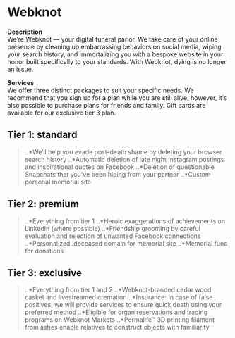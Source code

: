 # Webknot

**Description**<br>
We’re Webknot — your digital funeral parlor. We take care of your online presence by cleaning up embarrassing behaviors on social media, wiping your search history, and immortalizing you with a bespoke website in your honor built specifically to your standards. With Webknot, dying is no longer an issue.

**Services**<br>
We offer three distinct packages to suit your specific needs. We recommend that you sign up for a plan while you are still alive, however, it’s also possible to purchase plans for friends and family. Gift cards are available for our exclusive tier 3 plan. 

## Tier 1: standard
>..*We’ll help you evade post-death shame by deleting your browser search history
>..*Automatic deletion of late night Instagram postings and inspirational quotes on Facebook
>..*Deletion of questionable Snapchats that you’ve been hiding from your partner
>..*Custom personal memorial site

## Tier 2: premium
>..*Everything from tier 1
>..*Heroic exaggerations of achievements on LinkedIn (where possible)
>..*Friendship grooming by careful evaluation and rejection of unwanted Facebook connections
>..*Personalized .deceased domain for memorial site
>..*Memorial fund for donations 

## Tier 3: exclusive
>..*Everything from tier 1 and 2
>..*Webknot-branded cedar wood casket and livestreamed cremation
>..*Insurance: In case of false positives, we will provide services to ensure quick death using your preferred method
>..*Eligible for organ reservations and trading programs on Webknot Markets
>..*Permalife™ 3D printing filament from ashes enable relatives to construct objects with familiarity 
